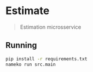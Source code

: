 # Estimate

> Estimation microsservice

## Running

```bash
pip install -r requirements.txt
nameko run src.main
```
